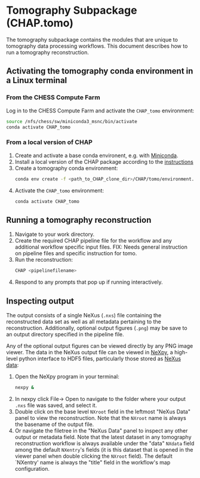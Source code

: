 # Tomography Subpackage (CHAP.tomo)

The tomography subpackage contains the modules that are unique to tomography data processing workflows. This document describes how to run a tomography reconstruction.

## Activating the tomography conda environment in a Linux terminal

### From the CHESS Compute Farm

Log in to the CHESS Compute Farm and activate the `CHAP_tomo` environment:
```bash
source /nfs/chess/sw/miniconda3_msnc/bin/activate
conda activate CHAP_tomo
```

### From a local version of CHAP

1. Create and activate a base conda environent, e.g. with [Miniconda](https://docs.conda.io/projects/miniconda/en/latest/).
1. Install a local version of the CHAP package according to the [instructions](/docs/installation.md)
1. Create a tomography conda environment:
   ```bash
   conda env create -f <path_to_CHAP_clone_dir>/CHAP/tomo/environment.yml
   ```
1. Activate the `CHAP_tomo` environment:
   ```bash
   conda activate CHAP_tomo
   ```

## Running a tomography reconstruction

1. Navigate to your work directory.
1. Create the required CHAP pipeline file for the workflow and any additional workflow specific input files. FIX: Needs general instruction on pipeline files and specific instruction for tomo.
1. Run the reconstruction:
   ```bash
   CHAP <pipelinefilename>
   ```
1. Respond to any prompts that pop up if running interactively.

## Inspecting output

The output consists of a single NeXus (`.nxs`) file containing the reconstructed data set as well as all metadata pertaining to the reconstruction. Additionally, optional output figures (`.png`) may be save to an output directory specified in the pipeline file.

Any of the optional output figures can be viewed directly by any PNG image viewer. The data in the NeXus output file can be viewed in [NeXpy](https://nexpy.github.io/nexpy/), a high-level python interface to HDF5 files, particularly those stored as [NeXus data](http://www.nexusformat.org):
1. Open the NeXpy program in your terminal:
   ```bash
   nexpy &
   ```
1. In nexpy click File-> Open to navigate to the folder where your output `.nxs` file was saved, and select it.
1. Double click on the base level `NXroot` field in the leftmost "NeXus Data" panel to view the reconstruction. Note that the `NXroot` name is always the basename of the output file.
1. Or navigate the filetree in the "NeXus Data" panel to inspect any other output or metadata field. Note that the latest dataset in any tomography reconstruction workflow is always available under the "data" `NXdata` field among the default `NXentry`'s fields (it is this dataset that is opened in the viewer panel when double clicking the `NXroot` field). The default `NXentry' name is always the "title" field in the workflow's map configuration.

